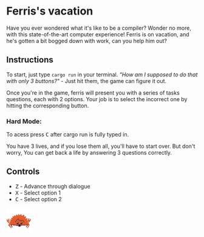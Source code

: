 # Ferris's vacation

Have you ever wondered what it's like to be a compiler? Wonder no more, with this state-of-the-art computer experience!
Ferris is on vacation, and he's gotten a bit bogged down with work, can you help him out?

## Instructions
To start, just type `cargo run` in your terminal. *"How am I supposed to do that with only 3 buttons?"* - Just hit them, the game can figure it out.

Once you're in the game, ferris will present you with a series of tasks questions, each with 2 options. Your job is to select the incorrect one by hitting the corresponding button.

### Hard Mode: 
To acess press <kbd>C</kbd> after cargo run is fully typed in.

You have 3 lives, and if you lose them all, you'll have to start over. But don't worry, You can get back a life by answering 3 questions correctly. 

## Controls
- <kbd>Z</kbd> - Advance through dialogue
- <kbd>X</kbd> - Select option 1
- <kbd>C</kbd> - Select option 2

![Ferris](ref/Ferrisbrows.png)